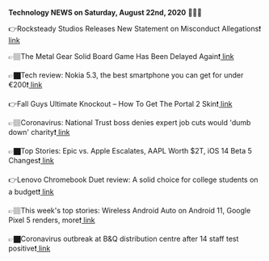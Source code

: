 <b>Technology NEWS on Saturday, August 22nd, 2020</b> 📡📡📡 

👉Rocksteady Studios Releases New Statement on Misconduct Allegations❗️<a href='https://techblock.club/?p=6751'> link</a>

👉🏽The Metal Gear Solid Board Game Has Been Delayed Again❗️<a href='https://techblock.club/?p=6753'> link</a>

👉🏿Tech review: Nokia 5.3, the best smartphone you can get for under €200❗️<a href='https://techblock.club/?p=6755'> link</a>

👉Fall Guys Ultimate Knockout – How To Get The Portal 2 Skin❗️<a href='https://techblock.club/?p=6757'> link</a>

👉🏽Coronavirus: National Trust boss denies expert job cuts would 'dumb down' charity❗️<a href='https://techblock.club/?p=6759'> link</a>

👉🏿Top Stories: Epic vs. Apple Escalates, AAPL Worth $2T, iOS 14 Beta 5 Changes❗️<a href='https://techblock.club/?p=6761'> link</a>

👉Lenovo Chromebook Duet review: A solid choice for college students on a budget❗️<a href='https://techblock.club/?p=6763'> link</a>

👉🏽This week's top stories: Wireless Android Auto on Android 11, Google Pixel 5 renders, more❗️<a href='https://techblock.club/?p=6765'> link</a>

👉🏿Coronavirus outbreak at B&Q distribution centre after 14 staff test positive❗️<a href='https://techblock.club/?p=6767'> link</a>

